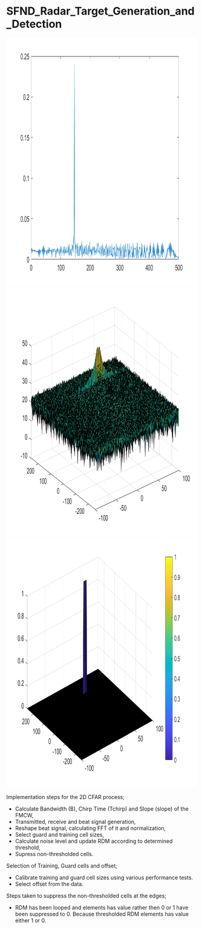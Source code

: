 # SFND_Radar_Target_Generation_and_Detection

<img src="FirstFFT.png" width="875" height="656" />
<img src="2DFFT.png" width="875" height="656" />
<img src="CFAR.png" width="875" height="656" />

Implementation steps for the 2D CFAR process;
- Calculate Bandwidth (B), Chirp Time (Tchirp) and Slope (slope) of the FMCW,
- Transmitted, receive and beat signal generation,
- Reshape beat signal, calculating FFT of it and normalization,
- Select guard and training cell sizes,
- Calculate noise level and update RDM according to determined threshold,
- Supress non-thresholded cells.

Selection of Training, Guard cells and offset;
- Calibrate training and guard cell sizes using various performance tests.
- Select offset from the data.

Steps taken to suppress the non-thresholded cells at the edges;
- RDM has been looped and elements has value rather then 0 or 1 have been suppressed to 0. Because thresholded RDM elements has value either 1 or 0.
